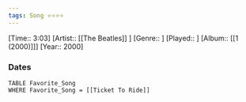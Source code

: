 ```yaml
---
tags: Song ⭐⭐⭐⭐ 
---
```

[Time:: 3:03]
[Artist:: [[The Beatles]] ]
[Genre:: ]
[Played:: ]
[Album:: [[1 (2000)]]]
[Year:: 2000]
### Dates
````dataview
TABLE Favorite_Song
WHERE Favorite_Song = [[Ticket To Ride]]
````